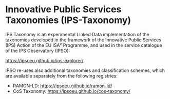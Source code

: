 # Innovative Public Services Taxonomies (IPS-Taxonomy) 

IPS Taxonomy is an experimental Linked Data implementation of the taxonomies developed in the framework of the Innovative Public Services (IPS) Action of the EU ISA² Programme, and used in the service catalogue of the IPS Observatory (IPSO):

https://ipsoeu.github.io/ips-explorer/

IPSO re-uses also additional taxonomies and classification schemes, which are available separately from the following registries:
- RAMON-LD: https://ipsoeu.github.io/ramon-ld/
- CoS Taxonomy: https://ipsoeu.github.io/cos-taxonomy/
